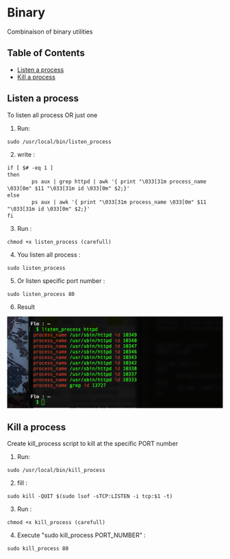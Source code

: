 # Binary
Combinaison of binary utilities

## Table of Contents

* [Listen a process](#listen-a-process)
* [Kill a process](#kill-a-process)

## Listen a process
To listen all process OR just one

1) Run:
```
sudo /usr/local/bin/listen_process
```

2) write :
```
if [ $# -eq 1 ]
then
        ps aux | grep httpd | awk '{ print "\033[31m process_name \033[0m" $11 "\033[31m id \033[0m" $2;}'
else
        ps aux | awk '{ print "\033[31m process_name \033[0m" $11 "\033[31m id \033[0m" $2;}'
fi
```

3) Run :
```
chmod +x listen_process (carefull)
```

4) You listen all process :
```
sudo listen_process
```

5) Or listen specific port number :
```
sudo listen_process 80
```

6) Result

![Listen](listen.png)

## Kill a process
Create kill_process script to kill at the specific PORT number

1) Run:
```
sudo /usr/local/bin/kill_process
```

2) fill :
```
sudo kill -QUIT $(sudo lsof -sTCP:LISTEN -i tcp:$1 -t)
```

3) Run :
```
chmod +x kill_process (carefull)
```

4) Execute "sudo kill_process PORT_NUMBER" :
```
sudo kill_process 80
```

